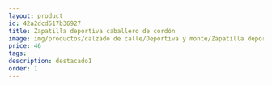 ```yaml
---
layout: product
id: 42a2dcd517b36927
title: Zapatilla deportiva caballero de cordón
image: img/productos/calzado de calle/Deportiva y monte/Zapatilla deportiva caballero de cordón=46==destacado1=blanco joma.webp
price: 46
tags: 
description: destacado1
order: 1
---
```

